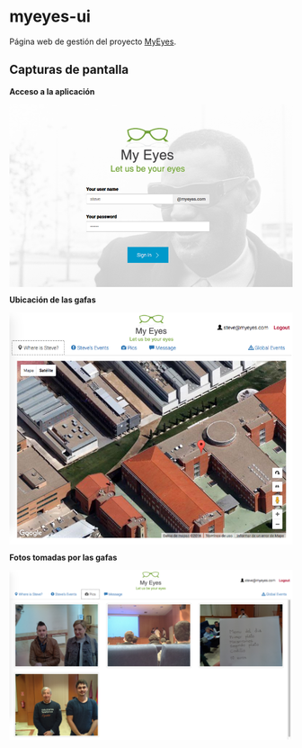 # myeyes-ui

Página web de gestión del proyecto [MyEyes](https://github.com/unblind/unblind-doc).

## Capturas de pantalla

**Acceso a la aplicación**

<center><img src="myeyesui3.png" align="center" width="720" ></center>

**Ubicación de las gafas**

<center><img src="myeyesui1.png" align="center" width="720" ></center>

**Fotos tomadas por las gafas**

<center><img src="myeyesui2.png" align="center" width="720" ></center>
